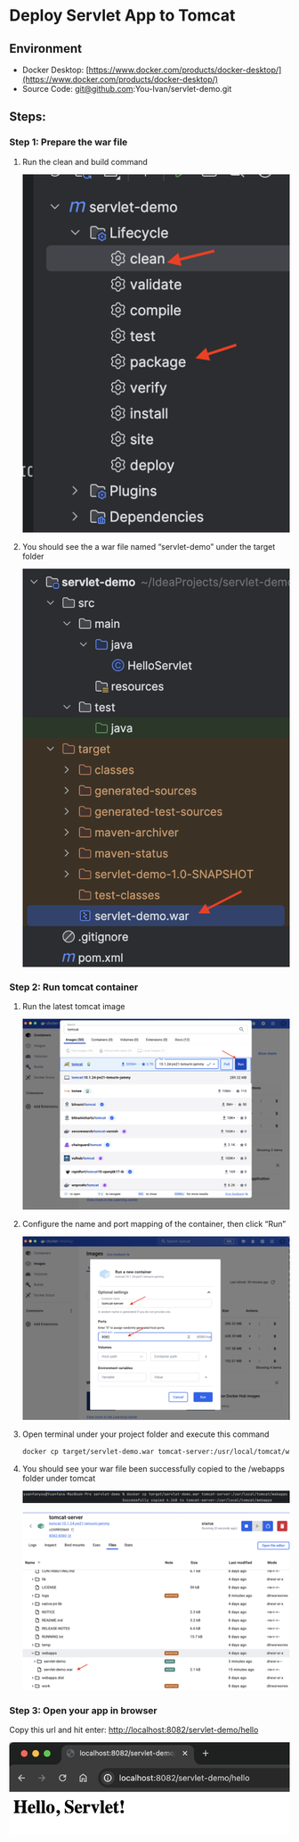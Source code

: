 # Deploy Servlet App to Tomcat

## Environment

- Docker Desktop: [https://www.docker.com/products/docker-desktop/](https://www.docker.com/products/docker-desktop/)
- Source Code: [git@github.com](mailto:git@github.com):You-Ivan/servlet-demo.git

## Steps:

### Step 1: Prepare the war file

1. Run the clean and build command 
   
    ![Untitled](./images/Untitled.png)
    
    
    
    
    
    
    
2. You should see the a war file named “servlet-demo” under the target folder
   
    ![Untitled](./images/Untitled%201.png)
    

### Step 2: Run tomcat container

1. Run the latest tomcat image
   
    ![Untitled](./images/Untitled%202.png)
    
2. Configure the name and port mapping of the container, then click “Run”
   
    ![Untitled](./images/Untitled%203.png)
    
3. Open terminal under your project folder and execute this command
   
    ```bash
    docker cp target/servlet-demo.war tomcat-server:/usr/local/tomcat/webapps
    ```
    
4. You should see your war file been successfully copied to the /webapps folder under tomcat
   
    ![Untitled](./images/Untitled%204.png)
    
    ![Untitled](./images/Untitled%205.png)
    

### Step 3: Open your app in browser

Copy this url and hit enter: [http://localhost:8082/servlet-demo/hello](http://localhost:8082/servlet-demo/hello)

![Untitled](./images/Untitled%206.png)